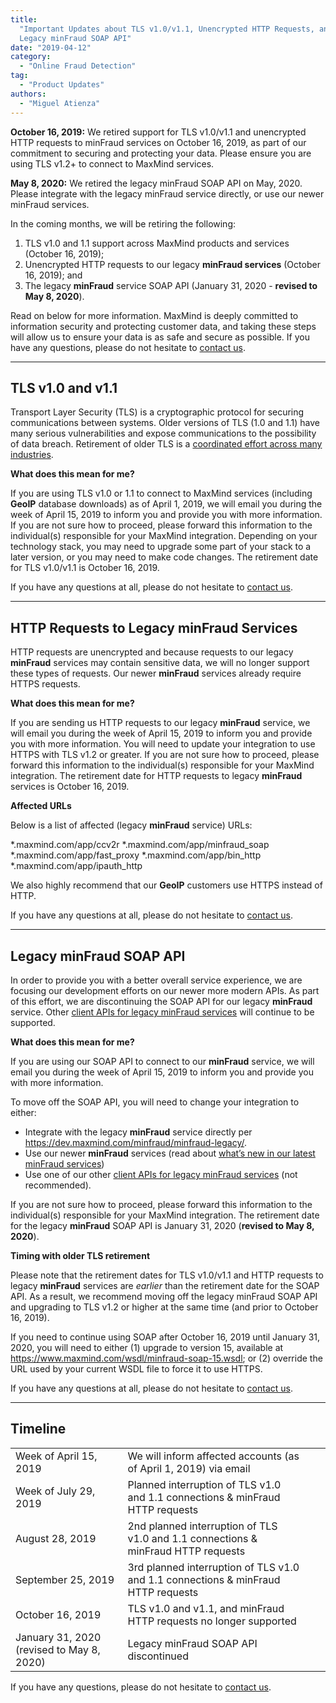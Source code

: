 ```yaml
---
title:
  "Important Updates about TLS v1.0/v1.1, Unencrypted HTTP Requests, and the
  Legacy minFraud SOAP API"
date: "2019-04-12"
category:
  - "Online Fraud Detection"
tag:
  - "Product Updates"
authors:
  - "Miguel Atienza"
---
```


**October 16, 2019:** We retired support for TLS v1.0/v1.1 and unencrypted HTTP
requests to minFraud services on October 16, 2019, as part of our commitment to
securing and protecting your data. Please ensure you are using TLS v1.2+ to
connect to MaxMind services.

**May 8, 2020:** We retired the legacy minFraud SOAP API on May, 2020. Please
integrate with the legacy minFraud service directly, or use our newer minFraud
services.

In the coming months, we will be retiring the following:

<!--lint disable ordered-list-marker-value-->

1. TLS v1.0 and 1.1 support across MaxMind products and services (October 16,
   2019\);
1. Unencrypted HTTP requests to our legacy **minFraud services** (October 16,
   2019\); and
1. The legacy **minFraud** service SOAP API (January 31, 2020 - **revised to May
   8, 2020**).

Read on below for more information. MaxMind is deeply committed to information
security and protecting customer data, and taking these steps will allow us to
ensure your data is as safe and secure as possible. If you have any questions,
please do not hesitate to
[contact us](https://share.hsforms.com/1wsOwiZ3LS1WlrB72grq0kAcntle/).

---

## TLS v1.0 and v1.1

Transport Layer Security (TLS) is a cryptographic protocol for securing
communications between systems. Older versions of TLS (1.0 and 1.1) have many
serious vulnerabilities and expose communications to the possibility of data
breach. Retirement of older TLS is a
[coordinated effort across many industries](https://blog.pcisecuritystandards.org/are-you-ready-for-30-june-2018-sayin-goodbye-to-ssl-early-tls).

<!--lint disable no-emphasis-as-heading-->

**What does this mean for me?**

If you are using TLS v1.0 or 1.1 to connect to MaxMind services (including
**GeoIP** database downloads) as of April 1, 2019, we will email you during the
week of April 15, 2019 to inform you and provide you with more information. If
you are not sure how to proceed, please forward this information to the
individual(s) responsible for your MaxMind integration. Depending on your
technology stack, you may need to upgrade some part of your stack to a later
version, or you may need to make code changes. The retirement date for TLS
v1.0/v1.1 is October 16, 2019.

If you have any questions at all, please do not hesitate to
[contact us](https://share.hsforms.com/1wsOwiZ3LS1WlrB72grq0kAcntle/).

---

## HTTP Requests to Legacy minFraud Services

HTTP requests are unencrypted and because requests to our legacy **minFraud**
services may contain sensitive data, we will no longer support these types of
requests. Our newer **minFraud** services already require HTTPS requests.

**What does this mean for me?**

If you are sending us HTTP requests to our legacy **minFraud** service, we will
email you during the week of April 15, 2019 to inform you and provide you with
more information. You will need to update your integration to use HTTPS with TLS
v1.2 or greater. If you are not sure how to proceed, please forward this
information to the individual(s) responsible for your MaxMind integration. The
retirement date for HTTP requests to legacy **minFraud** services is October
16, 2019.

**Affected URLs**

Below is a list of affected (legacy **minFraud** service) URLs:

\*.maxmind.com/app/ccv2r \*.maxmind.com/app/minfraud_soap
\*.maxmind.com/app/fast_proxy \*.maxmind.com/app/bin_http
\*.maxmind.com/app/ipauth_http

We also highly recommend that our **GeoIP** customers use HTTPS instead of HTTP.

If you have any questions at all, please do not hesitate to
[contact us](https://share.hsforms.com/1wsOwiZ3LS1WlrB72grq0kAcntle/).

---

## Legacy minFraud SOAP API

In order to provide you with a better overall service experience, we are
focusing our development efforts on our newer more modern APIs. As part of this
effort, we are discontinuing the SOAP API for our legacy **minFraud** service.
Other
[client APIs for legacy minFraud services](https://dev.maxmind.com/minfraud/minfraud-legacy/)
will continue to be supported.

**What does this mean for me?**

If you are using our SOAP API to connect to our **minFraud** service, we will
email you during the week of April 15, 2019 to inform you and provide you with
more information.

To move off the SOAP API, you will need to change your integration to either:

- Integrate with the legacy **minFraud** service directly per
  <https://dev.maxmind.com/minfraud/minfraud-legacy/>.
- Use our newer **minFraud** services (read about
  [what’s new in our latest minFraud services](https://dev.maxmind.com/minfraud/whats-new-in-minfraud-score-and-minfraud-insights/))
- Use one of our other
  [client APIs for legacy minFraud services](https://dev.maxmind.com/minfraud/minfraud-legacy/)
  (not recommended).

If you are not sure how to proceed, please forward this information to the
individual(s) responsible for your MaxMind integration. The retirement date for
the legacy **minFraud** SOAP API is January 31, 2020 (**revised to May 8,
2020**).

**Timing with older TLS retirement**

Please note that the retirement dates for TLS v1.0/v1.1 and HTTP requests to
legacy **minFraud** services are _earlier_ than the retirement date for the SOAP
API. As a result, we recommend moving off the legacy minFraud SOAP API and
upgrading to TLS v1.2 or higher at the same time (and prior to October 16,
2019\).

If you need to continue using SOAP after October 16, 2019 until January 31,
2020, you will need to either (1) upgrade to version 15, available at
<https://www.maxmind.com/wsdl/minfraud-soap-15.wsdl>; or (2) override the URL
used by your current WSDL file to force it to use HTTPS.

If you have any questions at all, please do not hesitate to
[contact us](https://share.hsforms.com/1wsOwiZ3LS1WlrB72grq0kAcntle/).

---

## Timeline

|                                           |                                                                                   |     |     |
| ----------------------------------------- | --------------------------------------------------------------------------------- | --- | --- |
| Week of April 15, 2019                    | We will inform affected accounts (as of April 1, 2019) via email                  |     |     |
| Week of July 29, 2019                     | Planned interruption of TLS v1.0 and 1.1 connections & minFraud HTTP requests     |     |     |
| August 28, 2019                           | 2nd planned interruption of TLS v1.0 and 1.1 connections & minFraud HTTP requests |     |     |
| September 25, 2019                        | 3rd planned interruption of TLS v1.0 and 1.1 connections & minFraud HTTP requests |     |     |
| October 16, 2019                          | TLS v1.0 and v1.1, and minFraud HTTP requests no longer supported                 |     |     |
| January 31, 2020 (revised to May 8, 2020) | Legacy minFraud SOAP API discontinued                                             |     |     |

If you have any questions, please do not hesitate to
[contact us](https://share.hsforms.com/1wsOwiZ3LS1WlrB72grq0kAcntle/).
